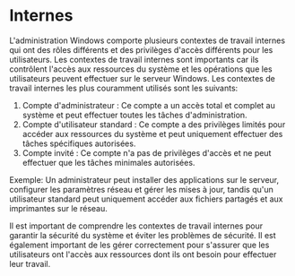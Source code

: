 # Internes

L'administration Windows comporte plusieurs contextes de travail internes qui ont des rôles différents et des privilèges d'accès différents pour les utilisateurs. Les contextes de travail internes sont importants car ils contrôlent l'accès aux ressources du système et les opérations que les utilisateurs peuvent effectuer sur le serveur Windows. Les contextes de travail internes les plus couramment utilisés sont les suivants:

1. Compte d'administrateur : Ce compte a un accès total et complet au système et peut effectuer toutes les tâches d'administration.
2. Compte d'utilisateur standard : Ce compte a des privilèges limités pour accéder aux ressources du système et peut uniquement effectuer des tâches spécifiques autorisées.
3. Compte invité : Ce compte n'a pas de privilèges d'accès et ne peut effectuer que les tâches minimales autorisées.

Exemple: Un administrateur peut installer des applications sur le serveur, configurer les paramètres réseau et gérer les mises à jour, tandis qu'un utilisateur standard peut uniquement accéder aux fichiers partagés et aux imprimantes sur le réseau.

Il est important de comprendre les contextes de travail internes pour garantir la sécurité du système et éviter les problèmes de sécurité. Il est également important de les gérer correctement pour s'assurer que les utilisateurs ont l'accès aux ressources dont ils ont besoin pour effectuer leur travail.
